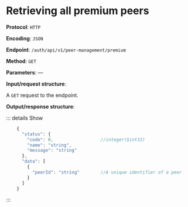 # Retrieving all premium peers

**Protocol**: `HTTP`

**Encoding**: `JSON`

**Endpoint**: `/auth/api/v1/peer-management/premium`

**Method**: `GET`

**Parameters**: —

**Input/request structure**:

A `GET` request to the endpoint.

**Output/response structure**:

::: details Show

```jsx
    {
      "status": {
        "code": 0,                  //integer($int32)
        "name": "string",
        "message": "string"
      },
      "data": [
        {
          "peerId": "string"        //A unique identifier of a peer
        }
      ]
    }
```
:::
